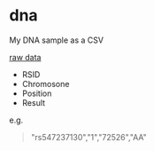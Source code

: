 # dna

My DNA sample as a CSV

[raw data](https://raw.githubusercontent.com/melvincarvalho/dna/master/dna.csv)

- RSID
- Chromosone
- Position
- Result

e.g.

> "rs547237130","1","72526","AA"
